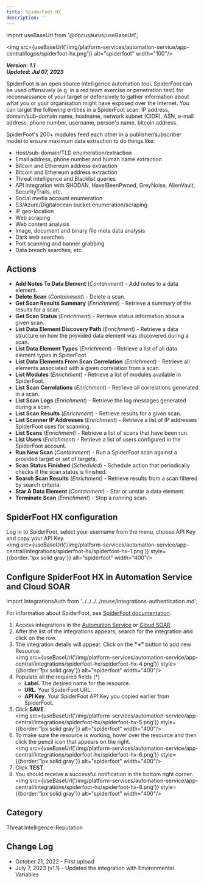 ```yaml
---
title: SpiderFoot HX
description: ''
---
```

import useBaseUrl from '@docusaurus/useBaseUrl';

<img src={useBaseUrl('/img/platform-services/automation-service/app-central/logos/spiderfoot-hx.png')} alt="spiderfoot" width="100"/>

***Version: 1.1  
Updated: Jul 07, 2023***

SpiderFoot is an open source intelligence automation tool. SpiderFoot can be used offensively (e.g. in a red team exercise or penetration test) for reconnaissance of your target or defensively to gather information about what you or your organisation might have exposed over the Internet. You can target the following entities in a SpiderFoot scan: IP address, domain/sub-domain name, hostname, network subnet (CIDR), ASN, e-mail address, phone number, username, person's name, bitcoin address.

SpiderFoot's 200+ modules feed each other in a publisher/subscriber model to ensure maximum data extraction to do things like:

* Host/sub-domain/TLD enumeration/extraction
* Email address, phone number and human name extraction
* Bitcoin and Ethereum address extraction
* Bitcoin and Ethereum address extraction
* Threat intelligence and Blacklist queries
* API integration with SHODAN, HaveIBeenPwned, GreyNoise, AlienVault, SecurityTrails, etc.
* Social media account enumeration
* S3/Azure/Digitalocean bucket enumeration/scraping
* IP geo-location
* Web scraping
* Web content analysis
* Image, document and binary file meta data analysis
* Dark web searches
* Port scanning and banner grabbing
* Data breach searches, etc.

## Actions

* **Add Notes To Data Element** (*Containment*) - Add notes to a data element.
* **Delete Scan** (*Containment*) - Delete a scan.
* **Get Scan Results Summary** (*Enrichment*) - Retrieve a summary of the results for a scan.
* **Get Scan Status** (*Enrichment*) - Retrieve status information about a given scan.
* **List Data Element Discovery Path** (*Enrichment*) - Retrieve a data structure on how the provided data element was discovered during a scan.
* **List Data Element Types** (*Enrichment*) - Retrieve a list of all data element types in SpiderFoot.
* **List Data Elements From Scan Correlation** (*Enrichment*) - Retrieve all elements associated with a given correlation from a scan.
* **List Modules** (*Enrichment*) - Retrieve a list of modules available in SpiderFoot.
* **List Scan Correlations** (*Enrichment*) - Retrieve all correlations generated in a scan.
* **List Scan Logs** (*Enrichment*) - Retrieve the log messages generated during a scan.
* **List Scan Results** (*Enrichment*) - Retrieve results for a given scan.
* **List Scanner IP Addresses** (*Enrichment*) - Retrieve a list of IP addresses SpiderFoot uses for scanning.
* **List Scans** (*Enrichment*) - Retrieve a list of scans that have been run.
* **List Users** (*Enrichment*) - Retrieve a list of users configured in the SpiderFoot account.
* **Run New Scan** (*Containment*) - Run a SpiderFoot scan against a provided target or set of targets.
* **Scan Status Finished** (*Scheduled*) - Schedule action that periodically checks if the scan status is finished.
* **Search Scan Results** (*Enrichment*) - Retrieve results from a scan filtered by search criteria.
* **Star A Data Element** (*Containment*) - Star or unstar a data element.
* **Terminate Scan** (*Enrichment*) - Stop a running scan.

## SpiderFoot HX configuration

Log in to SpiderFoot, select your username from the menu, choose API Key and copy your API Key. <br/><img src={useBaseUrl('/img/platform-services/automation-service/app-central/integrations/spiderfoot-hx/spiderfoot-hx-1.png')} style={{border:'1px solid gray'}} alt="spiderfoot" width="400"/>

## Configure SpiderFoot HX in Automation Service and Cloud SOAR

import IntegrationsAuth from '../../../../reuse/integrations-authentication.md';

<IntegrationsAuth/>

For information about SpiderFoot, see [SpiderFoot documentation](https://github.com/smicallef/spiderfoot/blob/master/README.md).

1. Access integrations in the [Automation Service](/docs/platform-services/automation-service/automation-service-integrations/#view-integrations) or [Cloud SOAR](/docs/cloud-soar/automation).
1. After the list of the integrations appears, search for the integration and click on the row.
1. The integration details will appear. Click on the **"+"** button to add new Resource.<br/><img src={useBaseUrl('/img/platform-services/automation-service/app-central/integrations/spiderfoot-hx/spiderfoot-hx-4.png')} style={{border:'1px solid gray'}} alt="spiderfoot" width="400"/>
1. Populate all the required fields (\*)
   * **Label**. The desired name for the resource.
   * **URL**. Your SpiderFoot URL.
   * **API Key**. Your SpiderFoot API Key you copied earlier from SpiderFoot.
1. Click **SAVE**.<br/><img src={useBaseUrl('/img/platform-services/automation-service/app-central/integrations/spiderfoot-hx/spiderfoot-hx-5.png')} style={{border:'1px solid gray'}} alt="spiderfoot" width="400"/>
1. To make sure the resource is working, hover over the resource and then click the pencil icon that appears on the right.<br/><img src={useBaseUrl('/img/platform-services/automation-service/app-central/integrations/spiderfoot-hx/spiderfoot-hx-6.png')} style={{border:'1px solid gray'}} alt="spiderfoot" width="400"/>
1. Click **TEST**.
1. You should receive a successful notification in the bottom right corner.<br/><img src={useBaseUrl('/img/platform-services/automation-service/app-central/integrations/spiderfoot-hx/spiderfoot-hx-8.png')} style={{border:'1px solid gray'}} alt="spiderfoot" width="400"/>

## Category

Threat Intelligence-Reputation

## Change Log

* October 21, 2022 - First upload
* July 7, 2023 (v1.1) - Updated the integration with Environmental Variables
